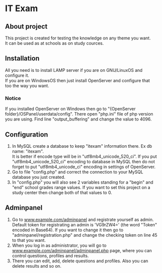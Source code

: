 # IT Exam

## About project
This project is created for testing the knowledge on any theme you want.  
It can be used as at schools as on study cources.  

## Installation
All you need is to install LAMP server if you are on GNU/LinuxOS and configure it.  
If you are on WindowsOS then just install OpenServer and configure that too the way you want.

### Notice
If you installed OpenServer on Windows then go to "{OpenServer folder}/OSPanel/userdata/config". There open "php.ini" file of php version you are using. Find line "output_buffering" and change the value to 4096.

## Configuration
1. In MySQL create a database to keep "itexam" information there. Ex db name: "itexam".  
It is better if encode type will be in "utf8mb4_unicode_520_ci". If you put "utf8mb4_unicode_520_ci" encoding to database in MySQL then do not forget to put "utf8mb4_unicode_ci" encoding in settings of OpenServer.
2. Go to file "config.php" and correct the connection to your MySQL database you just created.  
3. In "config.php" you will also see 2 variables standing for a "begin" and "end" school grades range values. If you want to set this project on a study center then change both of that values to 0.

## Adminpanel  
1. Go to www.example.com/adminpanel and registrate yourself as admin. Default token for registrating an admin is 'VG9rZW4=' (the word "Token" encoded in Base64). If you want to change it then go to "adminpanel/registration.php" and change the checking token on line 45 to that you want.  
2. When you log in as administrator, you will go to www.example.com/adminpanel/adminpanel.php page, where you can control questions, profiles and results.  
3. There you can edit, add, delete questions and profiles. Also you can delete results and so on.  
